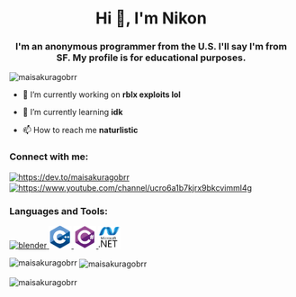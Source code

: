 <h1 align="center">Hi 👋, I'm Nikon</h1>
<h3 align="center">I'm an anonymous programmer from the U.S. I'll say I'm from SF. My profile is for educational purposes.</h3>

<p align="left"> <img src="https://komarev.com/ghpvc/?username=maisakuragobrr&label=Profile%20views&color=0e75b6&style=flat" alt="maisakuragobrr" /> </p>

- 🔭 I’m currently working on **rblx exploits lol**

- 🌱 I’m currently learning **idk**

- 📫 How to reach me **naturlistic**

<h3 align="left">Connect with me:</h3>
<p align="left">
<a href="https://dev.to/https://dev.to/maisakuragobrr" target="blank"><img align="center" src="https://raw.githubusercontent.com/rahuldkjain/github-profile-readme-generator/master/src/images/icons/Social/devto.svg" alt="https://dev.to/maisakuragobrr" height="30" width="40" /></a>
<a href="https://www.youtube.com/c/https://www.youtube.com/channel/ucro6a1b7kjrx9bkcvimml4g" target="blank"><img align="center" src="https://raw.githubusercontent.com/rahuldkjain/github-profile-readme-generator/master/src/images/icons/Social/youtube.svg" alt="https://www.youtube.com/channel/ucro6a1b7kjrx9bkcvimml4g" height="30" width="40" /></a>
</p>

<h3 align="left">Languages and Tools:</h3>
<p align="left"> <a href="https://www.blender.org/" target="_blank" rel="noreferrer"> <img src="https://download.blender.org/branding/community/blender_community_badge_white.svg" alt="blender" width="40" height="40"/> </a> <a href="https://www.w3schools.com/cpp/" target="_blank" rel="noreferrer"> <img src="https://raw.githubusercontent.com/devicons/devicon/master/icons/cplusplus/cplusplus-original.svg" alt="cplusplus" width="40" height="40"/> </a> <a href="https://www.w3schools.com/cs/" target="_blank" rel="noreferrer"> <img src="https://raw.githubusercontent.com/devicons/devicon/master/icons/csharp/csharp-original.svg" alt="csharp" width="40" height="40"/> </a> <a href="https://dotnet.microsoft.com/" target="_blank" rel="noreferrer"> <img src="https://raw.githubusercontent.com/devicons/devicon/master/icons/dot-net/dot-net-original-wordmark.svg" alt="dotnet" width="40" height="40"/> </a> </p>

<p><img align="left" src="https://github-readme-stats.vercel.app/api/top-langs?username=maisakuragobrr&show_icons=true&locale=en&layout=compact" alt="maisakuragobrr" /></p>

<p>&nbsp;<img align="center" src="https://github-readme-stats.vercel.app/api?username=maisakuragobrr&show_icons=true&locale=en" alt="maisakuragobrr" /></p>

<p><img align="center" src="https://github-readme-streak-stats.herokuapp.com/?user=maisakuragobrr&" alt="maisakuragobrr" /></p>
